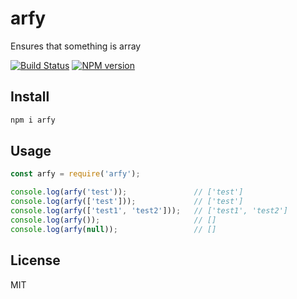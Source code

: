 # arfy

Ensures that something is array

[![Build Status][travis-image]][travis-url]
[![NPM version][npm-image]][npm-url]

## Install

```bash
npm i arfy
```

## Usage

```js
const arfy = require('arfy');

console.log(arfy('test'));               // ['test']
console.log(arfy(['test']));             // ['test']
console.log(arfy(['test1', 'test2']));   // ['test1', 'test2']
console.log(arfy());                     // []
console.log(arfy(null));                 // []
```

## License

MIT

[npm-url]: https://npmjs.org/package/arfy
[npm-image]: https://badge.fury.io/js/arfy.svg
[travis-url]: https://travis-ci.org/astur/arfy
[travis-image]: https://travis-ci.org/astur/arfy.svg?branch=master